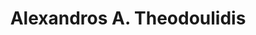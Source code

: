 ---
title: "Alexandros A. Theodoulidis"
collection: students
permalink: /students/s3-theodoulidis-1995
thesis: "Steady free-surface flows around a finite obstacle or an applied pressure system. Linear and non-linear problem"
institute: "NTUA, Greece"
year: "1995"
type: "phd" # or diploma
current-position: "Assistant Professor, Department of Naval Architecture, School of Engineering, <i>University of West Attica, Greece</i>"
external-link: "http://www.na.uniwa.gr/wp-content/uploads/sites/22/2020/11/Theodoulides_CV_2020_English.pdf"
---
